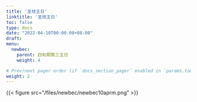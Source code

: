 ```yaml
---
title: '圣枝主日'
linktitle: '圣枝主日'
toc: false
type: docs
date: "2022-04-10T00:00:00+08:00"
draft:
menu:
  newbec:
    parent: 四旬期第三主日
    weight: 4

# Prev/next pager order (if `docs_section_pager` enabled in `params.toml`)
weight: 2
---
```


{{< figure src="/files/newbec/newbec10aprm.png" >}}
